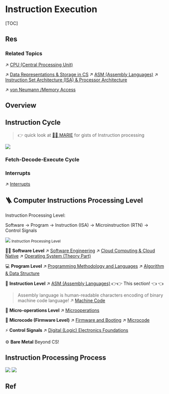 # Instruction Execution

[TOC]



## Res
### Related Topics
↗ [CPU (Central Processing Unit)](../../../🧬%20Computer%20System/Computer%20Architecture/Computer%20Microarchitectures%20(Computer%20Organization)%20&%20von%20Neumann%20Model/Computer%20Processors%20&%20Logic%20Chips/Microprocessors%20Unit%20(MPU)/CPU%20(Central%20Processing%20Unit)/CPU%20(Central%20Processing%20Unit).md)

↗ [Data Representations & Storage in CS](../../../../🗺%20CS%20Overview/💋%20Intro%20to%20Computer%20Science/😤%20Information,%20Data,%20Number%20and%20Math%20in%20Digital%20Systems/Data%20Representations%20&%20Storage%20in%20CS.md)
↗ [ASM (Assembly Languages)](../../../👩‍💻%20Programming%20Methodology%20and%20Languages/ASM%20(Assembly%20Languages)/ASM%20(Assembly%20Languages).md)
↗ [Instruction Set Architecture (ISA) & Processor Architecture](../../../🧬%20Computer%20System/Computer%20Architecture/Instruction%20Set%20Architecture%20(ISA)%20&%20Processor%20Architecture/Instruction%20Set%20Architecture%20(ISA)%20&%20Processor%20Architecture.md)

↗ [von Neumann /Memory Access](Memory%20Access.md)



## Overview



## Instruction Cycle
> 👉 quick look at [👧🏽 MARIE](../../../🧬%20Computer%20System/Computer%20Architecture/Computer%20Microarchitectures%20(Computer%20Organization)%20&%20von%20Neumann%20Model/👧🏽%20MARIE.md) for gists of Instruction processing

![](../../../../../../../Assets/Pics/Screenshot%202023-03-03%20at%209.05.51%20AM.png)

### Fetch-Decode-Execute Cycle


### Interrupts
↗ [Interrupts](Interrupts.md)



## 🪜 Computer Instructions Processing Level
Instruction Processing Level:

Software -> Program -> Instruction (ISA) -> Microinstruction (RTN) -> Control Signals

![](../../../../../../../Assets/Pics/Screenshot%202023-03-21%20at%209.12.25%20PM.png)
<small>Instruction Processing Level</small>


👩‍💻 **Software Level** 
↗ [Software Engineering](../../../../../../Software%20Engineering/Software%20Engineering.md)
↗ [Cloud Computing & Cloud Native](../../../../Software%20Engineering/☁️%20Cloud%20Computing%20&%20Cloud%20Native/Cloud%20Computing%20&%20Cloud%20Native.md)
↗ [Operating System (Theory Part)](../../../🧬%20Computer%20System/Operating%20System%20(Theory%20Part)/Operating%20System%20(Theory%20Part).md)


💻 **Program Level**
↗ [Programming Methodology and Languages](../../../👩‍💻%20Programming%20Methodology%20and%20Languages/Programming%20Methodology%20and%20Languages.md)
↗ [Algorithm & Data Structure](../../../🦄%20Algorithm%20&%20Data%20Structure/Algorithm%20&%20Data%20Structure.md)


🤖 **Instruction Level**
↗ [ASM (Assembly Languages)](../../../👩‍💻%20Programming%20Methodology%20and%20Languages/ASM%20(Assembly%20Languages)/ASM%20(Assembly%20Languages).md)
👉👉 This section! 👈 👈

> Assembly language is human-readable characters encoding of binary machine code language!
> ↗ [Machine Code](../../../🧬%20Computer%20System/Computer%20Architecture/Instruction%20Set%20Architecture%20(ISA)%20&%20Processor%20Architecture/📌%20Instruction%20Basics/Instruction%20Levels/Machine%20Code.md)


📝 **Micro-operations Level**
↗ [Microoperations](../../../🧬%20Computer%20System/Computer%20Architecture/Instruction%20Set%20Architecture%20(ISA)%20&%20Processor%20Architecture/📌%20Instruction%20Basics/Instruction%20Levels/Microoperations.md)


🔬 **Microcode (Firmware Level)**
↗ [Firmware and Booting](../../../🧬%20Computer%20System/Firmware%20and%20Booting/Firmware%20and%20Booting.md)
↗ [Microcode](../../../🧬%20Computer%20System/Firmware%20and%20Booting/Microcode/Microcode.md)


⚡️ **Control Signals**
↗ [Digital (Logic) Electronics Foundations](../../../🧬%20Computer%20System/⚡️%20Digital%20(Logic)%20Electronics%20Foundations/Digital%20(Logic)%20Electronics%20Foundations.md)


⚙️ **Bare Metal** 
Beyond CS!



## Instruction Processing Process
![](../../../../../../../Assets/Pics/Screenshot%202023-10-13%20at%208.15.46PM.png)
![](../../../../../../../Assets/Pics/Screenshot%202023-10-13%20at%208.15.55PM.png)




## Ref
